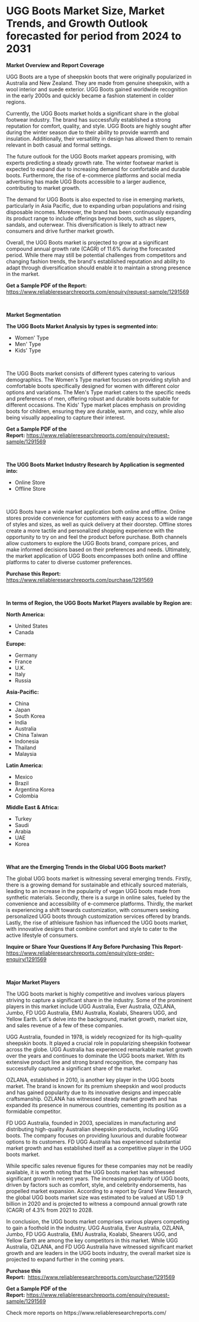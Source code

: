 <p><h1>UGG Boots Market Size, Market Trends, and Growth Outlook forecasted for period from 2024 to 2031</h1></p><p><strong>Market Overview and Report Coverage</strong></p>
<p><p>UGG Boots are a type of sheepskin boots that were originally popularized in Australia and New Zealand. They are made from genuine sheepskin, with a wool interior and suede exterior. UGG Boots gained worldwide recognition in the early 2000s and quickly became a fashion statement in colder regions.</p><p>Currently, the UGG Boots market holds a significant share in the global footwear industry. The brand has successfully established a strong reputation for comfort, quality, and style. UGG Boots are highly sought after during the winter season due to their ability to provide warmth and insulation. Additionally, their versatility in design has allowed them to remain relevant in both casual and formal settings.</p><p>The future outlook for the UGG Boots market appears promising, with experts predicting a steady growth rate. The winter footwear market is expected to expand due to increasing demand for comfortable and durable boots. Furthermore, the rise of e-commerce platforms and social media advertising has made UGG Boots accessible to a larger audience, contributing to market growth.</p><p>The demand for UGG Boots is also expected to rise in emerging markets, particularly in Asia Pacific, due to expanding urban populations and rising disposable incomes. Moreover, the brand has been continuously expanding its product range to include offerings beyond boots, such as slippers, sandals, and outerwear. This diversification is likely to attract new consumers and drive further market growth.</p><p>Overall, the UGG Boots market is projected to grow at a significant compound annual growth rate (CAGR) of 11.6% during the forecasted period. While there may still be potential challenges from competitors and changing fashion trends, the brand's established reputation and ability to adapt through diversification should enable it to maintain a strong presence in the market.</p></p>
<p><strong>Get a Sample PDF of the Report:</strong> <a href="https://www.reliableresearchreports.com/enquiry/request-sample/1291569">https://www.reliableresearchreports.com/enquiry/request-sample/1291569</a></p>
<p>&nbsp;</p>
<p><strong>Market Segmentation</strong></p>
<p><strong>The UGG Boots Market Analysis by types is segmented into:</strong></p>
<p><ul><li>Women' Type</li><li>Men' Type</li><li>Kids' Type</li></ul></p>
<p>&nbsp;</p>
<p><p>The UGG Boots market consists of different types catering to various demographics. The Women's Type market focuses on providing stylish and comfortable boots specifically designed for women with different color options and variations. The Men's Type market caters to the specific needs and preferences of men, offering robust and durable boots suitable for different occasions. The Kids' Type market places emphasis on providing boots for children, ensuring they are durable, warm, and cozy, while also being visually appealing to capture their interest.</p></p>
<p><strong>Get a Sample PDF of the Report:</strong>&nbsp;<a href="https://www.reliableresearchreports.com/enquiry/request-sample/1291569">https://www.reliableresearchreports.com/enquiry/request-sample/1291569</a></p>
<p>&nbsp;</p>
<p><strong>The UGG Boots Market Industry Research by Application is segmented into:</strong></p>
<p><ul><li>Online Store</li><li>Offline Store</li></ul></p>
<p>&nbsp;</p>
<p><p>UGG Boots have a wide market application both online and offline. Online stores provide convenience for customers with easy access to a wide range of styles and sizes, as well as quick delivery at their doorstep. Offline stores create a more tactile and personalized shopping experience with the opportunity to try on and feel the product before purchase. Both channels allow customers to explore the UGG Boots brand, compare prices, and make informed decisions based on their preferences and needs. Ultimately, the market application of UGG Boots encompasses both online and offline platforms to cater to diverse customer preferences.</p></p>
<p><strong>Purchase this Report:</strong>&nbsp; <a href="https://www.reliableresearchreports.com/purchase/1291569">https://www.reliableresearchreports.com/purchase/1291569</a></p>
<p>&nbsp;</p>
<p><strong>In terms of Region, the UGG Boots Market Players available by Region are:</strong></p>
<p>
    <p> <strong> North America: </strong>
        <ul>
            <li>United States</li>
            <li>Canada</li>
        </ul>
        </p> 
    <p> <strong> Europe: </strong>
        <ul>
            <li>Germany</li>
            <li>France</li>
            <li>U.K.</li>
            <li>Italy</li>
            <li>Russia</li>
        </ul>
        </p> 
    <p> <strong> Asia-Pacific: </strong>
        <ul>
            <li>China</li>
            <li>Japan</li>
            <li>South Korea</li>
            <li>India</li>
            <li>Australia</li>
            <li>China Taiwan</li>
            <li>Indonesia</li>
            <li>Thailand</li>
            <li>Malaysia</li>
        </ul>
        </p> 
    <p> <strong> Latin America: </strong>
        <ul>
            <li>Mexico</li>
            <li>Brazil</li>
            <li>Argentina Korea</li>
            <li>Colombia</li>
        </ul>
        </p> 
    <p> <strong> Middle East & Africa: </strong>
        <ul>
            <li>Turkey</li>
            <li>Saudi</li>
            <li>Arabia</li>
            <li>UAE</li>
            <li>Korea</li>
        </ul>
    </p>
    </p>
<p>&nbsp;</p>
<p><strong>What are the Emerging Trends in the Global UGG Boots market?</strong></p>
<p><p>The global UGG boots market is witnessing several emerging trends. Firstly, there is a growing demand for sustainable and ethically sourced materials, leading to an increase in the popularity of vegan UGG boots made from synthetic materials. Secondly, there is a surge in online sales, fueled by the convenience and accessibility of e-commerce platforms. Thirdly, the market is experiencing a shift towards customization, with consumers seeking personalized UGG boots through customization services offered by brands. Lastly, the rise of athleisure fashion has influenced the UGG boots market, with innovative designs that combine comfort and style to cater to the active lifestyle of consumers.</p></p>
<p><strong>Inquire or Share Your Questions If Any Before Purchasing This Report</strong>- <a href="https://www.reliableresearchreports.com/enquiry/pre-order-enquiry/1291569">https://www.reliableresearchreports.com/enquiry/pre-order-enquiry/1291569</a></p>
<p>&nbsp;</p>
<p><strong>Major Market Players</strong></p>
<p><p>The UGG boots market is highly competitive and involves various players striving to capture a significant share in the industry. Some of the prominent players in this market include UGG Australia, Ever Australia, OZLANA, Jumbo, FD UGG Australia, EMU Australia, Koalabi, Shearers UGG, and Yellow Earth. Let's delve into the background, market growth, market size, and sales revenue of a few of these companies.</p><p>UGG Australia, founded in 1978, is widely recognized for its high-quality sheepskin boots. It played a crucial role in popularizing sheepskin footwear across the globe. UGG Australia has experienced remarkable market growth over the years and continues to dominate the UGG boots market. With its extensive product line and strong brand recognition, the company has successfully captured a significant share of the market.</p><p>OZLANA, established in 2010, is another key player in the UGG boots market. The brand is known for its premium sheepskin and wool products and has gained popularity due to its innovative designs and impeccable craftsmanship. OZLANA has witnessed steady market growth and has expanded its presence in numerous countries, cementing its position as a formidable competitor.</p><p>FD UGG Australia, founded in 2003, specializes in manufacturing and distributing high-quality Australian sheepskin products, including UGG boots. The company focuses on providing luxurious and durable footwear options to its customers. FD UGG Australia has experienced substantial market growth and has established itself as a competitive player in the UGG boots market.</p><p>While specific sales revenue figures for these companies may not be readily available, it is worth noting that the UGG boots market has witnessed significant growth in recent years. The increasing popularity of UGG boots, driven by factors such as comfort, style, and celebrity endorsements, has propelled market expansion. According to a report by Grand View Research, the global UGG boots market size was estimated to be valued at USD 1.9 billion in 2020 and is projected to witness a compound annual growth rate (CAGR) of 4.3% from 2021 to 2028.</p><p>In conclusion, the UGG boots market comprises various players competing to gain a foothold in the industry. UGG Australia, Ever Australia, OZLANA, Jumbo, FD UGG Australia, EMU Australia, Koalabi, Shearers UGG, and Yellow Earth are among the key competitors in this market. While UGG Australia, OZLANA, and FD UGG Australia have witnessed significant market growth and are leaders in the UGG boots industry, the overall market size is projected to expand further in the coming years.</p></p>
<p><strong>Purchase this Report:</strong>&nbsp;&nbsp;<a href="https://www.reliableresearchreports.com/purchase/1291569">https://www.reliableresearchreports.com/purchase/1291569</a></p>
<p></p>
<p><strong>Get a Sample PDF of the Report:</strong>&nbsp;<a href="https://www.reliableresearchreports.com/enquiry/request-sample/1291569">https://www.reliableresearchreports.com/enquiry/request-sample/1291569</a></p>
<p>Check more reports on https://www.reliableresearchreports.com/</p>